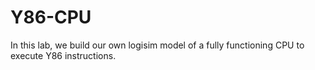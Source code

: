 # Y86-CPU
In this lab, we build our own logisim model of a fully functioning CPU to execute Y86 instructions.
